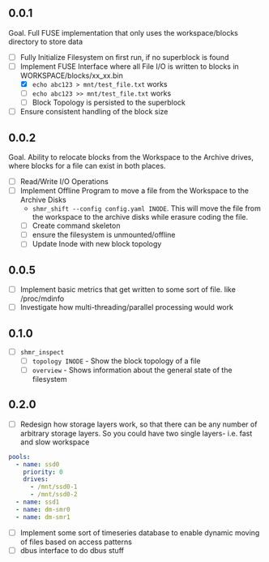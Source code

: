 
## 0.0.1 
Goal. Full FUSE implementation that only uses the workspace/blocks directory to store data

- [ ] Fully Initialize Filesystem on first run, if no superblock is found
- [ ] Implement FUSE Interface where all File I/O is written to blocks in WORKSPACE/blocks/xx_xx.bin
  - [X] `echo abc123 > mnt/test_file.txt` works
  - [ ] `echo abc123 >> mnt/test_file.txt` works
  - [ ] Block Topology is persisted to the superblock
- [ ] Ensure consistent handling of the block size

## 0.0.2 
Goal. Ability to relocate blocks from the Workspace to the Archive drives, where blocks for a file can exist in both places.

- [ ] Read/Write I/O Operations
- [ ] Implement Offline Program to move a file from the Workspace to the Archive Disks
  -  `shmr_shift --config config.yaml INODE`. This will move the file from the workspace to the archive disks while erasure coding the file.
  - [ ] Create command skeleton
  - [ ] ensure the filesystem is unmounted/offline
  - [ ] Update Inode with new block topology

## 0.0.5
- [ ] Implement basic metrics that get written to some sort of file. like /proc/mdinfo
- [ ] Investigate how multi-threading/parallel processing would work

## 0.1.0
- [ ] `shmr_inspect`
  - [ ] `topology INODE` - Show the block topology of a file
  - [ ] `overview` - Shows information about the general state of the filesystem

## 0.2.0
- [ ] Redesign how storage layers work, so that there can be any number of 
      arbitrary storage layers. So you could have two single layers- i.e. fast and slow workspace
```yaml
pools:
  - name: ssd0
    priority: 0
    drives:
      - /mnt/ssd0-1
      - /mnt/ssd0-2
  - name: ssd1
  - name: dm-smr0
  - name: dm-smr1
``` 
- [ ] Implement some sort of timeseries database to enable dynamic moving of files based on access patterns
- [ ] dbus interface to do dbus stuff